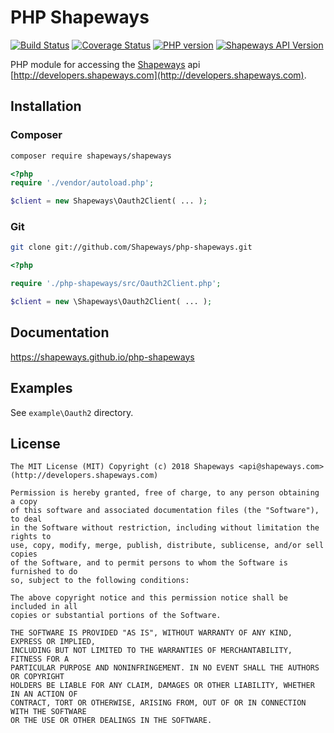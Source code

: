 PHP Shapeways
=============

[![Build Status](https://travis-ci.org/Shapeways/php-shapeways.png?branch=master)](https://travis-ci.org/Shapeways/php-shapeways)
[![Coverage Status](https://coveralls.io/repos/Shapeways/php-shapeways/badge.png?branch=master)](https://coveralls.io/r/Shapeways/php-shapeways?branch=master)
[![PHP version](https://poser.pugx.org/shapeways/shapeways/v/stable.png)](https://packagist.org/packages/shapeways/shapeways)
[![Shapeways API Version](http://b.repl.ca/v1/shapeways--api-v1-brightgreen.png)](https://developers.shapeways.com/docs)

PHP module for accessing the [Shapeways](http://www.shapeways.com) api [http://developers.shapeways.com](http://developers.shapeways.com).

## Installation
### Composer
```bash
composer require shapeways/shapeways
```

```php
<?php
require './vendor/autoload.php';

$client = new Shapeways\Oauth2Client( ... );
```

### Git
```bash
git clone git://github.com/Shapeways/php-shapeways.git
```

```php
<?php

require './php-shapeways/src/Oauth2Client.php';

$client = new \Shapeways\Oauth2Client( ... );
```

## Documentation
https://shapeways.github.io/php-shapeways


## Examples
See `example\Oauth2` directory.

## License
```
The MIT License (MIT) Copyright (c) 2018 Shapeways <api@shapeways.com> (http://developers.shapeways.com)

Permission is hereby granted, free of charge, to any person obtaining a copy
of this software and associated documentation files (the "Software"), to deal
in the Software without restriction, including without limitation the rights to
use, copy, modify, merge, publish, distribute, sublicense, and/or sell copies
of the Software, and to permit persons to whom the Software is furnished to do
so, subject to the following conditions:

The above copyright notice and this permission notice shall be included in all
copies or substantial portions of the Software.

THE SOFTWARE IS PROVIDED "AS IS", WITHOUT WARRANTY OF ANY KIND, EXPRESS OR IMPLIED,
INCLUDING BUT NOT LIMITED TO THE WARRANTIES OF MERCHANTABILITY, FITNESS FOR A
PARTICULAR PURPOSE AND NONINFRINGEMENT. IN NO EVENT SHALL THE AUTHORS OR COPYRIGHT
HOLDERS BE LIABLE FOR ANY CLAIM, DAMAGES OR OTHER LIABILITY, WHETHER IN AN ACTION OF
CONTRACT, TORT OR OTHERWISE, ARISING FROM, OUT OF OR IN CONNECTION WITH THE SOFTWARE
OR THE USE OR OTHER DEALINGS IN THE SOFTWARE.
```
